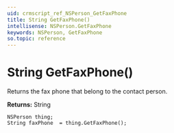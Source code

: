 ```yaml
---
uid: crmscript_ref_NSPerson_GetFaxPhone
title: String GetFaxPhone()
intellisense: NSPerson.GetFaxPhone
keywords: NSPerson, GetFaxPhone
so.topic: reference
---
```


# String GetFaxPhone()

Returns the fax phone that belong to the contact person.

**Returns:** String

```crmscript
NSPerson thing;
String faxPhone  = thing.GetFaxPhone();
```

